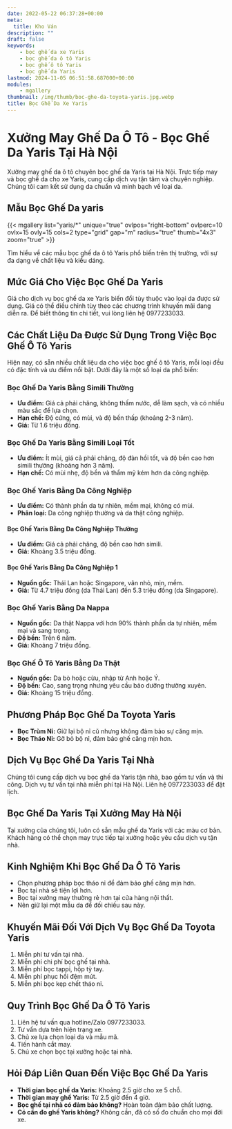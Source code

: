 ```yaml
---
date: 2022-05-22 06:37:28+00:00
meta:
  title: Kho Ván 
description: ""
draft: false
keywords:
    - bọc ghế da xe Yaris
    - bọc ghế da ô tô Yaris
    - bọc ghế ô tô Yaris
    - bọc ghế da Yaris
lastmod: 2024-11-05 06:51:58.687000+00:00
modules:
    - mgallery
thumbnail: /img/thumb/boc-ghe-da-toyota-yaris.jpg.webp
title: Bọc Ghế Da Xe Yaris
---
```


# Xưởng May Ghế Da Ô Tô - Bọc Ghế Da Yaris Tại Hà Nội

Xưởng may ghế da ô tô chuyên bọc ghế da Yaris tại Hà Nội. Trực tiếp may và bọc ghế da cho xe Yaris, cung cấp dịch vụ tận tâm và chuyên nghiệp. Chúng tôi cam kết sử dụng da chuẩn và minh bạch về loại da.

## Mẫu Bọc Ghế Da yaris
{{< mgallery list="yaris/*" unique="true" ovlpos="right-bottom" ovlperc=10 ovlx=15 ovly=15 cols=2 type="grid" gap="m" radius="true" thumb="4x3" zoom="true" >}}


Tìm hiểu về các mẫu bọc ghế da ô tô Yaris phổ biến trên thị trường, với sự đa dạng về chất liệu và kiểu dáng.

## Mức Giá Cho Việc Bọc Ghế Da Yaris

Giá cho dịch vụ bọc ghế da xe Yaris biến đổi tùy thuộc vào loại da được sử dụng. Giá có thể điều chỉnh tùy theo các chương trình khuyến mãi đang diễn ra. Để biết thông tin chi tiết, vui lòng liên hệ 0977233033.

## Các Chất Liệu Da Được Sử Dụng Trong Việc Bọc Ghế Ô Tô Yaris

Hiện nay, có sẵn nhiều chất liệu da cho việc bọc ghế ô tô Yaris, mỗi loại đều có đặc tính và ưu điểm nổi bật. Dưới đây là một số loại da phổ biến:

### Bọc Ghế Da Yaris Bằng Simili Thường
- **Ưu điểm:** Giá cả phải chăng, không thấm nước, dễ làm sạch, và có nhiều màu sắc để lựa chọn.
- **Hạn chế:** Độ cứng, có mùi, và độ bền thấp (khoảng 2-3 năm).
- **Giá:** Từ 1.6 triệu đồng.

### Bọc Ghế Da Yaris Bằng Simili Loại Tốt
- **Ưu điểm:** Ít mùi, giá cả phải chăng, độ đàn hồi tốt, và độ bền cao hơn simili thường (khoảng hơn 3 năm).
- **Hạn chế:** Có mùi nhẹ, độ bền và thẩm mỹ kém hơn da công nghiệp.

### Bọc Ghế Yaris Bằng Da Công Nghiệp
- **Ưu điểm:** Có thành phần da tự nhiên, mềm mại, không có mùi.
- **Phân loại:** Da công nghiệp thường và da thật công nghiệp.
  
#### Bọc Ghế Yaris Bằng Da Công Nghiệp Thường
- **Ưu điểm:** Giá cả phải chăng, độ bền cao hơn simili.
- **Giá:** Khoảng 3.5 triệu đồng.

#### Bọc Ghế Yaris Bằng Da Công Nghiệp 1
- **Nguồn gốc:** Thái Lan hoặc Singapore, vân nhỏ, mịn, mềm.
- **Giá:** Từ 4.7 triệu đồng (da Thái Lan) đến 5.3 triệu đồng (da Singapore).

### Bọc Ghế Yaris Bằng Da Nappa
- **Nguồn gốc:** Da thật Nappa với hơn 90% thành phần da tự nhiên, mềm mại và sang trọng.
- **Độ bền:** Trên 6 năm.
- **Giá:** Khoảng 7 triệu đồng.

### Bọc Ghế Ô Tô Yaris Bằng Da Thật
- **Nguồn gốc:** Da bò hoặc cừu, nhập từ Anh hoặc Ý.
- **Độ bền:** Cao, sang trọng nhưng yêu cầu bảo dưỡng thường xuyên.
- **Giá:** Khoảng 15 triệu đồng.

## Phương Pháp Bọc Ghế Da Toyota Yaris

- **Bọc Trùm Nỉ:** Giữ lại bộ nỉ cũ nhưng không đảm bảo sự căng mịn.
- **Bọc Tháo Nỉ:** Gỡ bỏ bộ nỉ, đảm bảo ghế căng mịn hơn.

## Dịch Vụ Bọc Ghế Da Yaris Tại Nhà

Chúng tôi cung cấp dịch vụ bọc ghế da Yaris tận nhà, bao gồm tư vấn và thi công. Dịch vụ tư vấn tại nhà miễn phí tại Hà Nội. Liên hệ 0977233033 để đặt lịch.

## Bọc Ghế Da Yaris Tại Xưởng May Hà Nội

Tại xưởng của chúng tôi, luôn có sẵn mẫu ghế da Yaris với các màu cơ bản. Khách hàng có thể chọn may trực tiếp tại xưởng hoặc yêu cầu dịch vụ tận nhà.

## Kinh Nghiệm Khi Bọc Ghế Da Ô Tô Yaris

- Chọn phương pháp bọc tháo nỉ để đảm bảo ghế căng mịn hơn.
- Bọc tại nhà sẽ tiện lợi hơn.
- Bọc tại xưởng may thường rẻ hơn tại cửa hàng nội thất.
- Nên giữ lại một mẫu da để đối chiếu sau này.

## Khuyến Mãi Đối Với Dịch Vụ Bọc Ghế Da Toyota Yaris

1. Miễn phí tư vấn tại nhà.
2. Miễn phí chi phí bọc ghế tại nhà.
3. Miễn phí bọc tappi, hộp tỳ tay.
4. Miễn phí phục hồi đệm mút.
5. Miễn phí bọc kẹp chết tháo nỉ.

## Quy Trình Bọc Ghế Da Ô Tô Yaris

1. Liên hệ tư vấn qua hotline/Zalo 0977233033.
2. Tư vấn dựa trên hiện trạng xe.
3. Chủ xe lựa chọn loại da và mẫu mã.
4. Tiến hành cắt may.
5. Chủ xe chọn bọc tại xưởng hoặc tại nhà.

## Hỏi Đáp Liên Quan Đến Việc Bọc Ghế Da Yaris

- **Thời gian bọc ghế da Yaris:** Khoảng 2.5 giờ cho xe 5 chỗ.
- **Thời gian may ghế Yaris:** Từ 2.5 giờ đến 4 giờ.
- **Bọc ghế tại nhà có đảm bảo không?** Hoàn toàn đảm bảo chất lượng.
- **Có cần đo ghế Yaris không?** Không cần, đã có số đo chuẩn cho mọi đời xe.